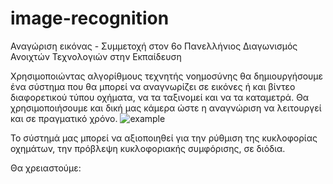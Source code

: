 # image-recognition
Αναγώριση εικόνας - Συμμετοχή στον 6o Πανελλήνιος Διαγωνισμός Ανοιχτών Τεχνολογιών στην Εκπαίδευση

Χρησιμοποιώντας αλγορίθμους τεχνητής νοημοσύνης θα δημιουργήσουμε ένα σύστημα που θα μπορεί να αναγνωρίζει σε εικόνες ή και βίντεο διαφορετικού
τύπου οχήματα, να τα ταξινομεί και να τα καταμετρά.
Θα χρησιμοποιήσουμε και δική μας κάμερα ώστε η αναγνώριση να λειτουργεί και σε πραγματικό χρόνο.
![example](https://github.com/kostart13/image-recognition/assets/99647289/db216ebd-e210-455c-b535-7a5a453c5ab8)

Το σύστημά μας μπορεί να αξιοποιηθεί για την ρύθμιση της κυκλοφορίας οχημάτων, την πρόβλεψη κυκλοφοριακής συμφόρισης, σε  διόδια.

Θα χρειαστούμε:

